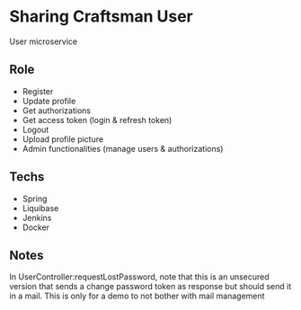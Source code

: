 # Sharing Craftsman User

User microservice

## Role
- Register
- Update profile
- Get authorizations
- Get access token (login & refresh token)
- Logout
- Upload profile picture
- Admin functionalities (manage users & authorizations)

## Techs
- Spring
- Liquibase
- Jenkins
- Docker

## Notes
In UserController:requestLostPassword, note that this is an unsecured version that sends a change password token as response but should send it in a mail. This is only for a demo to not bother with mail management